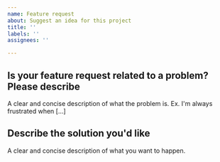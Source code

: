 ```yaml
---
name: Feature request
about: Suggest an idea for this project
title: ''
labels: ''
assignees: ''

---
```


## Is your feature request related to a problem? Please describe

A clear and concise description of what the problem is. Ex. I'm always frustrated when [...]

## Describe the solution you'd like

A clear and concise description of what you want to happen.
